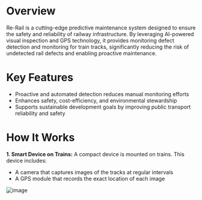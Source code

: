 # Overview
Re-Rail is a cutting-edge predictive maintenance system designed to ensure the safety and reliability of railway infrastructure. By leveraging AI-powered visual inspection and GPS technology, it provides monitoring defect detection and monitoring for train tracks, significantly reducing the risk of undetected rail defects and enabling proactive maintenance.

# Key Features
- Proactive and automated detection reduces manual monitoring efforts
- Enhances safety, cost-efficiency, and environmental stewardship
- Supports sustainable development goals by improving public transport reliability and safety

# How It Works 
**1. Smart Device on Trains:**
     A compact device is mounted on trains. This device includes:
- A camera that captures images of the tracks at regular intervals
- A GPS module that records the exact location of each image
     
![image](https://github.com/user-attachments/assets/ce60596b-b552-4621-bb61-d87c2f8a588d)
 
